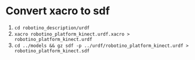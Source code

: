 # Convert xacro to sdf

1. `cd robotino_description/urdf`
2. `xacro robotino_platform_kinect.urdf.xacro > robotino_platform_kinect.urdf`
3. `cd ../models && gz sdf -p ../urdf/robotino_platform_kinect.urdf > robotino_platform_kinect.sdf`
